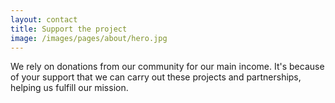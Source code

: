 ```yaml
---
layout: contact
title: Support the project
image: /images/pages/about/hero.jpg
---
```


We rely on donations from our community for our main
income. It's because of your support that we can carry
out these projects and partnerships, helping us fulfill
our mission.
